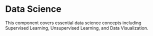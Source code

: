 # Data Science
This component covers essential data science concepts including Supervised Learning, Unsupervised Learning, and Data Visualization.
